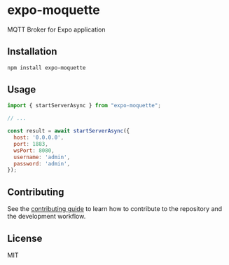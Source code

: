 # expo-moquette

MQTT Broker for Expo application

## Installation

```sh
npm install expo-moquette
```

## Usage

```js
import { startServerAsync } from "expo-moquette";

// ...

const result = await startServerAsync({
  host: '0.0.0.0',
  port: 1883,
  wsPort: 8080,
  username: 'admin',
  password: 'admin',
});
```

## Contributing

See the [contributing guide](CONTRIBUTING.md) to learn how to contribute to the repository and the development workflow.

## License

MIT
